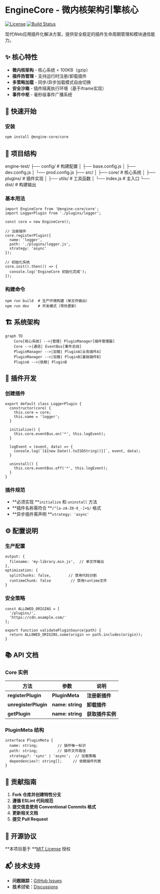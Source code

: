 # EngineCore - 微内核架构引擎核心

[![License](https://img.shields.io/badge/license-MIT-blue.svg)](LICENSE)
[![Build Status](https://img.shields.io/badge/build-passing-brightgreen)](https://github.com/yourname/engine-test/actions)

现代Web应用插件化解决方案，提供安全稳定的插件生命周期管理和模块通信能力。

## ✨ 核心特性

- **微内核架构** - 核心系统 < 100KB（gzip）
- **插件热管理** - 支持运行时注册/卸载插件
- **多策略加载** - 同步/异步加载模式自由切换
- **安全沙箱** - 插件隔离执行环境（基于iframe实现）
- **事件中枢** - 毫秒级事件广播系统

## 🚀 快速开始

### 安装

```bash
npm install @engine-core/core
```

## 📂 项目结构

engine-test/
├── config/         # 构建配置
│   ├── base.config.js
│   ├── dev.config.js
│   └── prod.config.js
├── src/
│   ├── core/       # 核心系统
│   ├── plugins/    # 插件实现
│   ├── utils/      # 工具函数
│   └── index.js    # 主入口
└── dist/           # 构建输出


### 基本用法

```
import EngineCore from '@engine-core/core';
import LoggerPlugin from './plugins/logger';

const core = new EngineCore();

// 注册插件
core.registerPlugin({
  name: 'logger',
  path: './plugins/logger.js',
  strategy: 'async'
});

// 初始化系统
core.init().then(() => {
  console.log('EngineCore 初始化完成');
});
```

### 构建命令

```
npm run build  # 生产环境构建（单文件输出）
npm run dev    # 开发模式（带热更新）
```

## 🏗️ 系统架构

``````mermaid
graph TD
    Core[核心系统] -->|管理| PluginManager[插件管理器]
    Core -->|通信| EventBus[事件总线]
    PluginManager -->|加载| PluginA[业务插件A]
    PluginManager -->|加载| PluginB[基础插件B]
    PluginA -->|依赖| PluginB
``````



## 🔌 插件开发

### 创建插件

```
export default class LoggerPlugin {
  constructor(core) {
    this.core = core;
    this.name = 'logger';
  }

  initialize() {
    this.core.eventBus.on('*', this.logEvent);
  }

  logEvent = (event, data) => {
    console.log(`[${new Date().toISOString()}]`, event, data);
  }

  uninstall() {
    this.core.eventBus.off('*', this.logEvent);
  }
}
```

### 插件规范

* **必须实现 **`initialize` 和 `uninstall` 方法
* **插件名称需符合 **`/^[a-zA-Z0-9_-]+$/` 格式
* **异步插件需声明 **`strategy: 'async'`

## ⚙️ 配置说明

### 生产配置

```
output: {
  filename: 'my-library.min.js',  // 单文件输出
},
optimization: {
  splitChunks: false,        // 禁用代码分割
  runtimeChunk: false         // 禁用runtime文件
}
```

### 安全策略

```
const ALLOWED_ORIGINS = [
  '/plugins/',
  'https://cdn.example.com/'
];

export function validatePluginSource(path) {
  return ALLOWED_ORIGINS.some(origin => path.includes(origin));
}
```

## 📚 API 文档

### Core 实例

| **方法**             | **参数**         | **说明**         |
| -------------------------- | ---------------------- | ---------------------- |
| **registerPlugin**   | **PluginMeta**   | **注册新插件**   |
| **unregisterPlugin** | **name: string** | **卸载插件**     |
| **getPlugin**        | **name: string** | **获取插件实例** |

### PluginMeta 结构

```
interface PluginMeta {
  name: string;         // 插件唯一标识
  path: string;         // 插件文件路径
  strategy?: 'sync' | 'async';  // 加载策略
  dependencies?: string[];     // 依赖插件列表
}
```

## 🤝 贡献指南

1. **Fork 仓库并创建特性分支**
2. **遵循 ESLint 代码规范**
3. **提交信息使用 Conventional Commits 格式**
4. **更新相关文档**
5. **提交 Pull Request**

## 📜 开源协议

**本项目基于 **[MIT License](LICENSE) 授权

## 📬 技术支持

* **问题跟踪：**[GitHub Issues](https://github.com/yourname/engine-test/issues)
* **技术讨论：**[Discussions](https://github.com/yourname/engine-test/discussions)
